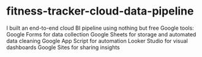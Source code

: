 # fitness-tracker-cloud-data-pipeline
I built an end-to-end cloud BI pipeline using nothing but free Google tools:  Google Forms for data collection Google Sheets for storage and automated data cleaning Google App Script for automation Looker Studio for visual dashboards Google Sites for sharing insights
